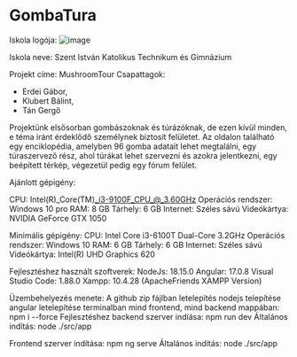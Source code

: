 # GombaTura
Iskola logója: ![image](https://github.com/KBalint2003/GombaTura/assets/112862164/a0c55f5f-8603-4fa9-a883-dd4d2338ec85)

Iskola neve: Szent István Katolikus Technikum és Gimnázium

Projekt címe: MushroomTour
Csapattagok:
- Erdei Gábor, 
- Klubert Bálint,
- Tán Gergő

Projektünk elsősorban gombászoknak és túrázóknak, de ezen kívül minden, e téma iránt érdeklődő személynek biztosít felületet. Az oldalon található egy enciklopédia, amelyben 96 gomba adatait lehet megtalálni, egy túraszervező rész, ahol túrákat lehet szervezni és azokra jelentkezni, egy beépített térkép, végezetül pedig egy fórum felület.

Ajánlott gépigény:

CPU: Intel(R)_Core(TM)_i3-9100F_CPU_@_3.60GHz
Operációs rendszer: Windows 10 pro
RAM: 8 GB
Tárhely: 6 GB
Internet: Széles sávú
Videókártya: NVIDIA GeForce GTX 1050

Minimális gépigény:
CPU: Intel Core i3-6100T Dual-Core 3.2GHz
Operációs rendszer: Windows 10 
RAM: 6 GB
Tárhely: 6 GB
Internet: Széles sávú
Videókártya: Intel(R) UHD Graphics 620

Fejlesztéshez használt szoftverek:
NodeJs: 18.15.0
Angular: 17.0.8
Visual Studio Code: 1.88.0
Xampp: 10.4.28 (ApacheFriends XAMPP Version)

Üzembehelyezés menete:
A github zip fájlban letelepítés
nodejs telepítése
angular letelepítése
terminalban mind frontend, mind backend mappában: npm i --force
Fejlesztéshez backend szerver indíása: npm run dev
Általános indítás: node ./src/app

Frontend szerver indítása: npm ng serve
Általános indítás: node ./src/app
